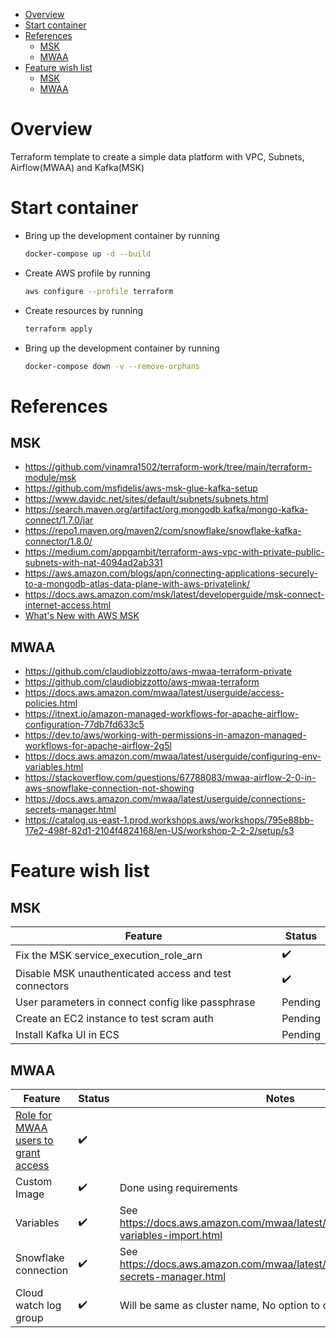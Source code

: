 - [Overview](#overview)
- [Start container](#start-container)
- [References](#references)
  - [MSK](#msk)
  - [MWAA](#mwaa)
- [Feature wish list](#feature-wish-list)
  - [MSK](#msk-1)
  - [MWAA](#mwaa-1)
  
# Overview
Terraform template to create a simple data platform with VPC, Subnets, Airflow(MWAA) and Kafka(MSK)

# Start container

- Bring up the development container by running
  ```bash
  docker-compose up -d --build
  ```

- Create AWS profile by running
  ```bash
  aws configure --profile terraform
  ```

- Create resources by running   
  ```bash
  terraform apply
  ```

- Bring up the development container by running
  ```bash
  docker-compose down -v --remove-orphans
  ```
  
# References
## MSK
- https://github.com/vinamra1502/terraform-work/tree/main/terraform-module/msk
- https://github.com/msfidelis/aws-msk-glue-kafka-setup
- https://www.davidc.net/sites/default/subnets/subnets.html
- https://search.maven.org/artifact/org.mongodb.kafka/mongo-kafka-connect/1.7.0/jar
- https://repo1.maven.org/maven2/com/snowflake/snowflake-kafka-connector/1.8.0/
- https://medium.com/appgambit/terraform-aws-vpc-with-private-public-subnets-with-nat-4094ad2ab331
- https://aws.amazon.com/blogs/apn/connecting-applications-securely-to-a-mongodb-atlas-data-plane-with-aws-privatelink/
- https://docs.aws.amazon.com/msk/latest/developerguide/msk-connect-internet-access.html
- [What's New with AWS MSK](https://aws.amazon.com/about-aws/whats-new/2022/?whats-new-content-all.sort-by=item.additionalFields.postDateTime&whats-new-content-all.sort-order=desc&awsf.whats-new-analytics=general-products%23amazon-msk&awsf.whats-new-app-integration=*all&awsf.whats-new-arvr=*all&awsf.whats-new-blockchain=*all&awsf.whats-new-business-applications=*all&awsf.whats-new-cloud-financial-management=*all&awsf.whats-new-compute=*all&awsf.whats-new-containers=*all&awsf.whats-new-customer-enablement=*all&awsf.whats-new-customer%20engagement=*all&awsf.whats-new-database=*all&awsf.whats-new-developer-tools=*all&awsf.whats-new-end-user-computing=*all&awsf.whats-new-mobile=*all&awsf.whats-new-gametech=*all&awsf.whats-new-iot=*all&awsf.whats-new-machine-learning=*all&awsf.whats-new-management-governance=*all&awsf.whats-new-media-services=*all&awsf.whats-new-migration-transfer=*all&awsf.whats-new-networking-content-delivery=*all&awsf.whats-new-quantum-tech=*all&awsf.whats-new-robotics=*all&awsf.whats-new-satellite=*all&awsf.whats-new-security-id-compliance=*all&awsf.whats-new-serverless=*all&awsf.whats-new-storage=*all)

## MWAA
- https://github.com/claudiobizzotto/aws-mwaa-terraform-private
- https://github.com/claudiobizzotto/aws-mwaa-terraform
- https://docs.aws.amazon.com/mwaa/latest/userguide/access-policies.html
- https://itnext.io/amazon-managed-workflows-for-apache-airflow-configuration-77db7fd633c5
- https://dev.to/aws/working-with-permissions-in-amazon-managed-workflows-for-apache-airflow-2g5l
- https://docs.aws.amazon.com/mwaa/latest/userguide/configuring-env-variables.html
- https://stackoverflow.com/questions/67788083/mwaa-airflow-2-0-in-aws-snowflake-connection-not-showing
- https://docs.aws.amazon.com/mwaa/latest/userguide/connections-secrets-manager.html
- https://catalog.us-east-1.prod.workshops.aws/workshops/795e88bb-17e2-498f-82d1-2104f4824168/en-US/workshop-2-2-2/setup/s3

# Feature wish list
## MSK

| Feature                                                | Status  |
| ------------------------------------------------------ | ------- |
| Fix the MSK service_execution_role_arn                 | ✔️       |
| Disable MSK unauthenticated access and test connectors | ✔️       |
| User parameters in connect config like passphrase      | Pending |
| Create an EC2 instance to test scram auth              | Pending |
| Install Kafka UI in ECS                                | Pending |

## MWAA
| Feature                                                                                                       | Status | Notes                                                                                  |
| ------------------------------------------------------------------------------------------------------------- | ------ | -------------------------------------------------------------------------------------- |
| [Role for MWAA users to grant access](https://docs.aws.amazon.com/mwaa/latest/userguide/access-policies.html) | ✔️      |                                                                                        |
| Custom Image                                                                                                  | ✔️      | Done using requirements                                                                |
| Variables                                                                                                     | ✔️      | See https://docs.aws.amazon.com/mwaa/latest/userguide/samples-variables-import.html    |
| Snowflake connection                                                                                          | ✔️      | See https://docs.aws.amazon.com/mwaa/latest/userguide/connections-secrets-manager.html |
| Cloud watch log group                                                                                         | ✔️      | Will be same as cluster name, No option to customize                                   |